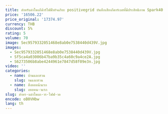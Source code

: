 ```yaml
---
title: สำหรับลำโพงกีต้าร์ไฟฟ้าอัจฉริยะ positivegrid บันทึกเสียงกีตาร์เบสที่มีประสิทธิภาพ Spark40
price: '16506.22'
price_original: '17374.97'
currency: THB
discount: 5%
rating: 5
volume: 70
image: Sec9579332051468e8ab0e7538440d439V.jpg
images:
  - Sec9579332051468e8ab0e7538440d439V.jpg
  - Sf5ca4a03006b47ba9b35c4a60c9a4ce2A.jpg
  - S6273506b8abe4244961e7847d58f09e3n.jpg
video: ''
categories:
  - name: บ้านและสวน
    slug: านและสวน
  - name: สิ่งทอหน้าแรก
    slug: งทอหน-าแรก
slug: สำหร-บลำโพงก-าร-ไฟฟ-าอ
encode: oB0VHbw
lang: th
---
```

  